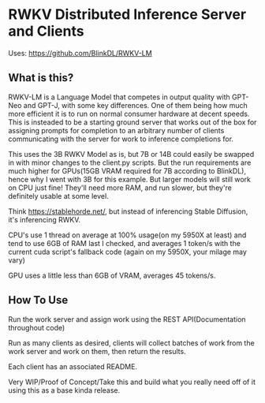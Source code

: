 # RWKV Distributed Inference Server and Clients
Uses: https://github.com/BlinkDL/RWKV-LM

## What is this?

RWKV-LM is a Language Model that competes in output quality with GPT-Neo and GPT-J, with some key differences. One of them being how much more efficient it is to run on normal consumer hardware at decent speeds. This is insteaded to be a starting ground server that works out of the box for assigning prompts for completion to an arbitrary number of clients communicating with the server for work to inference completions for.

This uses the 3B RWKV Model as is, but 7B or 14B could easily be swapped in with minor changes to the client.py scripts. But the run requirements are much higher for GPUs(15GB VRAM required for 7B according to BlinkDL), hence why I went with 3B for this example. But larger models will still work on CPU just fine! They'll need more RAM, and run slower, but they're definitely usable at some level.

Think https://stablehorde.net/, but instead of inferencing Stable Diffusion, it's inferencing RWKV.

CPU's use 1 thread on average at 100% usage(on my 5950X at least) and tend to use 6GB of RAM last I checked, and averages 1 token/s with the current cuda script's fallback code (again on my 5950X, your milage may vary)

GPU uses a little less than 6GB of VRAM, averages 45 tokens/s.

## How To Use

Run the work server and assign work using the REST API(Documentation throughout code)

Run as many clients as desired, clients will collect batches of work from the work server and work on them, then return the results.

Each client has an associated README.

Very WIP/Proof of Concept/Take this and build what you really need off of it using this as a base kinda release.
